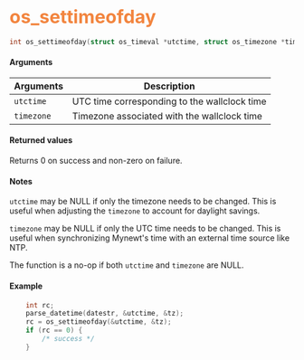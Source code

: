 ## <font color="F2853F" style="font-size:24pt">os_settimeofday</font>

```c
int os_settimeofday(struct os_timeval *utctime, struct os_timezone *timezone);
```

#### Arguments

| Arguments | Description |
|-----------|-------------|
| `utctime` | UTC time corresponding to the wallclock time  |
| `timezone` | Timezone associated with the wallclock time |

#### Returned values

Returns 0 on success and non-zero on failure.

#### Notes
`utctime` may be NULL if only the timezone needs to be changed. This is useful when adjusting the `timezone` to account for daylight savings.

`timezone` may be NULL if only the UTC time needs to be changed. This is useful when synchronizing Mynewt's time with an external time source like NTP.

The function is a no-op if both `utctime` and `timezone` are NULL.

#### Example

<Add text to set up the context for the example here>

```c
    int rc;
    parse_datetime(datestr, &utctime, &tz);
    rc = os_settimeofday(&utctime, &tz);
    if (rc == 0) {
        /* success */
    }
```

